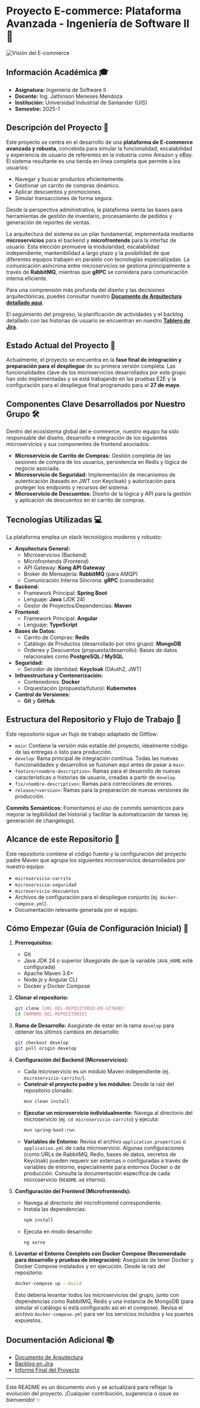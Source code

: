 # Proyecto E-commerce: Plataforma Avanzada - Ingeniería de Software II 🚀

![Visión del E-commerce](https://github.com/user-attachments/assets/5b93249d-6a88-4c84-9011-a35de35e6ce5)

## Información Académica 🎓
* **Asignatura:** Ingeniería de Software II
* **Docente:** Ing. Jathinson Meneses Mendoza
* **Institución:** Universidad Industrial de Santander (UIS)
* **Semestre:** 2025-1

## Descripción del Proyecto 📝
Este proyecto se centra en el desarrollo de una **plataforma de E-commerce avanzada y robusta**, concebida para simular la funcionalidad, escalabilidad y experiencia de usuario de referentes en la industria como Amazon y eBay. El sistema resultante es una tienda en línea completa que permite a los usuarios:
* Navegar y buscar productos eficientemente.
* Gestionar un carrito de compras dinámico.
* Aplicar descuentos y promociones.
* Simular transacciones de forma segura.

Desde la perspectiva administrativa, la plataforma sienta las bases para herramientas de gestión de inventario, procesamiento de pedidos y generación de reportes de ventas.

La arquitectura del sistema es un pilar fundamental, implementada mediante **microservicios** para el backend y **microfrontends** para la interfaz de usuario. Esta elección promueve la modularidad, escalabilidad independiente, mantenibilidad a largo plazo y la posibilidad de que diferentes equipos trabajen en paralelo con tecnologías especializadas. La comunicación asíncrona entre microservicios se gestiona principalmente a través de **RabbitMQ**, mientras que **gRPC** se considera para comunicación interna eficiente.

Para una comprensión más profunda del diseño y las decisiones arquitectónicas, puedes consultar nuestro [**Documento de Arquitectura detallado aquí**](https://docs.google.com/document/d/1FHYYW-qhqiEXfr3-2ML_er8SQ6CPBBDO_D7LfEwyWII/edit?usp=sharing).

El seguimiento del progreso, la planificación de actividades y el backlog detallado con las historias de usuario se encuentran en nuestro [**Tablero de Jira**](https://datz.atlassian.net/jira/software/c/projects/MCDC/boards/70/backlog?atlOrigin=eyJpIjoiZGJiODA5Y2MzZTgzNGVkY2JhNjVkMWMwNjEyNGEzZGUiLCJwIjoiaiJ9).

## Estado Actual del Proyecto 🎯
Actualmente, el proyecto se encuentra en la **fase final de integración y preparación para el despliegue** de su primera versión completa. Las funcionalidades clave de los microservicios desarrollados por este grupo han sido implementadas y se está trabajando en las pruebas E2E y la configuración para el despliegue final programado para el **27 de mayo**.

## Componentes Clave Desarrollados por Nuestro Grupo 🛠️
Dentro del ecosistema global del e-commerce, nuestro equipo ha sido responsable del diseño, desarrollo e integración de los siguientes microservicios y sus componentes de frontend asociados:
* **Microservicio de Carrito de Compras:** Gestión completa de las sesiones de compra de los usuarios, persistencia en Redis y lógica de negocio asociada.
* **Microservicio de Seguridad:** Implementación de mecanismos de autenticación (basado en JWT con Keycloak) y autorización para proteger los endpoints y recursos del sistema.
* **Microservicio de Descuentos:** Diseño de la lógica y API para la gestión y aplicación de descuentos en el carrito de compras.

## Tecnologías Utilizadas 💻
La plataforma emplea un stack tecnológico moderno y robusto:

* **Arquitectura General:**
    * Microservicios (Backend)
    * Microfrontends (Frontend)
    * API Gateway: **Kong API Gateway**
    * Broker de Mensajería: **RabbitMQ** (para AMQP)
    * Comunicación Interna Síncrona: **gRPC** (considerado)
* **Backend:**
    * Framework Principal: **Spring Boot**
    * Lenguaje: **Java** (JDK 24)
    * Gestor de Proyectos/Dependencias: **Maven**
* **Frontend:**
    * Framework Principal: **Angular**
    * Lenguaje: **TypeScript**
* **Bases de Datos:**
    * Carrito de Compras: **Redis**
    * Catálogo de Productos (desarrollado por otro grupo): **MongoDB**
    * Órdenes y Descuentos (propuesta/desarrollo): Bases de datos relacionales como **PostgreSQL / MySQL**
* **Seguridad:**
    * Servidor de Identidad: **Keycloak** (OAuth2, JWT)
* **Infraestructura y Contenerización:**
    * Contenedores: **Docker**
    * Orquestación (propuesta/futuro): **Kubernetes**
* **Control de Versiones:**
    * **Git** y **GitHub**

## Estructura del Repositorio y Flujo de Trabajo 📂
Este repositorio sigue un flujo de trabajo adaptado de Gitflow:
* `main`: Contiene la versión más estable del proyecto, idealmente código de las entregas o listo para producción.
* `develop`: Rama principal de integración continua. Todas las nuevas funcionalidades y desarrollos se fusionan aquí antes de pasar a `main`.
* `feature/<nombre-descriptivo>`: Ramas para el desarrollo de nuevas características o historias de usuario, creadas a partir de `develop`.
* `fix/<nombre-descriptivo>`: Ramas para correcciones de errores.
* `release/<version>`: Ramas para la preparación de nuevas versiones de producción.

**Commits Semánticos:** Fomentamos el uso de commits semánticos para mejorar la legibilidad del historial y facilitar la automatización de tareas (ej. generación de changelogs).

## Alcance de este Repositorio 🎯
Este repositorio contiene el código fuente y la configuración del proyecto padre Maven que agrupa los siguientes microservicios desarrollados por nuestro equipo:
* `microservicio-carrito`
* `microservicio-seguridad`
* `microservicio-descuentos`
* Archivos de configuración para el despliegue conjunto (ej. `docker-compose.yml`).
* Documentación relevante generada por el equipo.

## Cómo Empezar (Guía de Configuración Inicial) 🚀

1.  **Prerrequisitos:**
    * Git
    * Java JDK 24 o superior (Asegúrate de que la variable `JAVA_HOME` esté configurada)
    * Apache Maven 3.6+
    * Node.js y Angular CLI
    * Docker y Docker Compose
2.  **Clonar el repositorio:**
    ```bash
    git clone [URL-DEL-REPOSITORIO-EN-GITHUB]
    cd [NOMBRE-DEL-REPOSITORIO]
    ```
3.  **Rama de Desarrollo:**
    Asegúrate de estar en la rama `develop` para obtener los últimos cambios en desarrollo:
    ```bash
    git checkout develop
    git pull origin develop
    ```
4.  **Configuración del Backend (Microservicios):**
    * Cada microservicio es un módulo Maven independiente (ej. `microservicio-carrito/`).
    * **Construir el proyecto padre y los módulos:** Desde la raíz del repositorio clonado:
        ```bash
        mvn clean install
        ```
    * **Ejecutar un microservicio individualmente:**
        Navega al directorio del microservicio (ej. `cd microservicio-carrito`) y ejecuta:
        ```bash
        mvn spring-boot:run
        ```
    * **Variables de Entorno:** Revisa el archivo `application.properties` o `application.yml` de cada microservicio. Algunas configuraciones (como URLs de RabbitMQ, Redis, bases de datos, secretos de Keycloak) pueden requerir ser externas o configuradas a través de variables de entorno, especialmente para entornos Docker o de producción. Consulta la documentación específica de cada microservicio (`README.md` interno).
      
5.  **Configuración del Frontend (Microfrontends):**
    * Navega al directorio del microfrontend correspondiente.
    * Instala las dependencias:
        ```bash
        npm install
        ```
    * Ejecuta en modo desarrollo:
        ```bash
        ng serve
        ```
6.  **Levantar el Entorno Completo con Docker Compose (Recomendado para desarrollo y pruebas de integración):**
    Asegúrate de tener Docker y Docker Compose instalados y en ejecución. Desde la raíz del repositorio:
    ```bash
    docker-compose up --build
    ```
    Esto debería levantar todos los microservicios del grupo, junto con dependencias como RabbitMQ, Redis y una instancia de MongoDB (para simular el catálogo si está configurado así en el compose). Revisa el archivo `docker-compose.yml` para ver los servicios incluidos y los puertos expuestos.

## Documentación Adicional 📚
* [Documento de Arquitectura](https://docs.google.com/document/d/1FHYYW-qhqiEXfr3-2ML_er8SQ6CPBBDO_D7LfEwyWII/edit?usp=sharing)
* [Backlog en Jira](https://datz.atlassian.net/jira/software/c/projects/MCDC/boards/70/backlog?atlOrigin=eyJpIjoiZGJiODA5Y2MzZTgzNGVkY2JhNjVkMWMwNjEyNGEzZGUiLCJwIjoiaiJ9)
* [Informe Final del Proyecto](https://docs.google.com/document/d/1H_0sHoLoEsCblrogFdynmzkn8xHtTE1QZAuBV-OmeaI/edit?tab=t.0)

---

Este README es un documento vivo y se actualizará para reflejar la evolución del proyecto.
¡Cualquier contribución, sugerencia o issue es bienvenido! ✨
